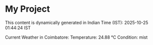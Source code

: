 # My Project

This content is dynamically generated in Indian Time (IST): 2025-10-25 01:44:24 IST


Current Weather in Coimbatore:
Temperature: 24.88 °C
Condition: mist
